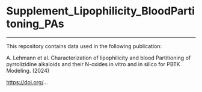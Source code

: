 # Supplement_Lipophilicity_BloodPartitoning_PAs

___

This repository contains data used in the following publication:

A. Lehmann et al. Characterization of lipophilicity and blood Partitioning of pyrrolizidine alkaloids and their N-oxides in vitro and in silico for PBTK Modeling. (2024)

https://doi.org/...
